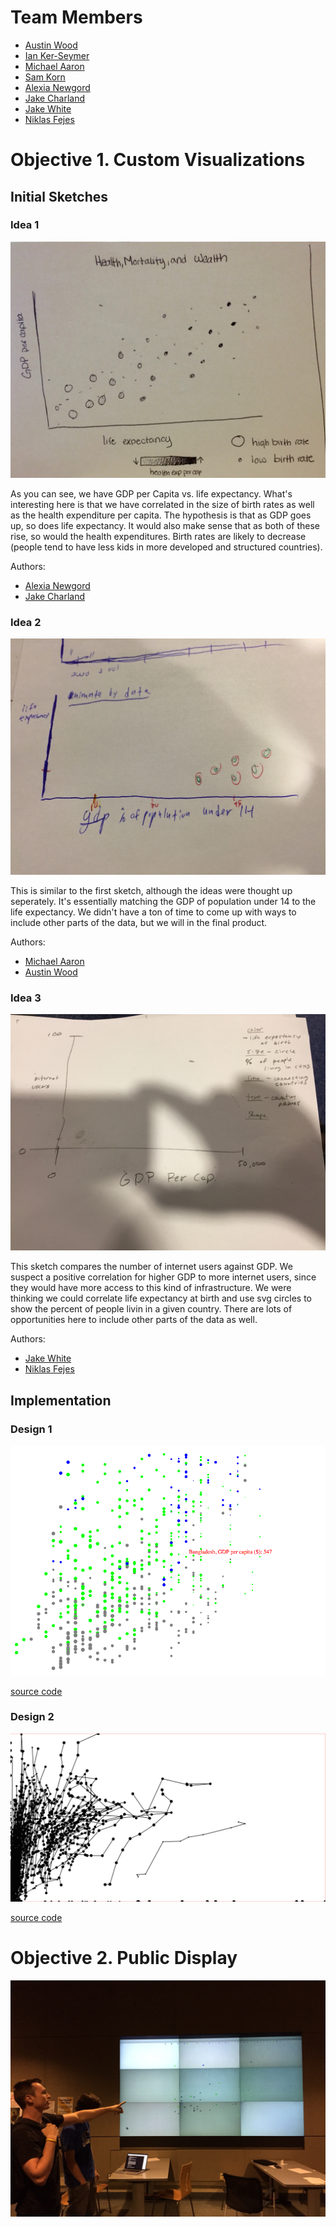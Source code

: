 # Team Members

* [Austin Wood](https://github.com/indiesquidge)
* [Ian Ker-Seymer](https://github.com/ianks)
* [Michael Aaron](https://github.com/develra)
* [Sam Korn](https://github.com/sako0938)
* [Alexia Newgord](https://github.com/alne4294)
* [Jake Charland](https://github.com/jakecharland)
* [Jake White](https://github.com/jakewhite8)
* [Niklas Fejes](https://github.com/nfejes)

# Objective 1. Custom Visualizations

## Initial Sketches

### Idea 1
![initial-sketch](img/init_sketch-1.png?raw=true)

As you can see, we have GDP per Capita vs. life expectancy. What's interesting here is that we have correlated in the size of birth rates as well as the health expenditure per capita. The hypothesis is that as GDP goes up, so does life expectancy. It would also make sense that as both of these rise, so would the health expenditures. Birth rates are likely to decrease (people tend to have less kids in more developed and structured countries).

Authors:

* [Alexia Newgord](https://github.com/alne4294)
* [Jake Charland](https://github.com/jakecharland)

### Idea 2
![initial-sketch](img/init_sketch-2.png?raw=true)

This is similar to the first sketch, although the ideas were thought up seperately. It's essentially matching the GDP of population under 14 to the life expectancy. We didn't have a ton of time to come up with ways to include other parts of the data, but we will in the final product.

Authors:

* [Michael Aaron](https://github.com/develra)
* [Austin Wood](https://github.com/indiesquidge)

### Idea 3
![initial-sketch](img/init_sketch-3.png?raw=true)

This sketch compares the number of internet users against GDP. We suspect a positive correlation for higher GDP to more internet users, since they would have more access to this kind of infrastructure. We were thinking we could correlate life expectancy at birth and use svg circles to show the percent of people livin in a given country. There are lots of opportunities here to include other parts of the data as well.

Authors:

* [Jake White](https://github.com/jakewhite8)
* [Niklas Fejes](https://github.com/nfejes)


## Implementation

### Design 1

![screenshot of D3 visualization](img/design-1.png?raw=true)

[source code](d3_1.html)

### Design 2
![screenshot of D3 visualization](img/design_2.png?raw=true)

[source code](d3_2.html)

# Objective 2. Public Display

![photo of the public display showing the team's first visualization](img/public_1.png?raw=true)
